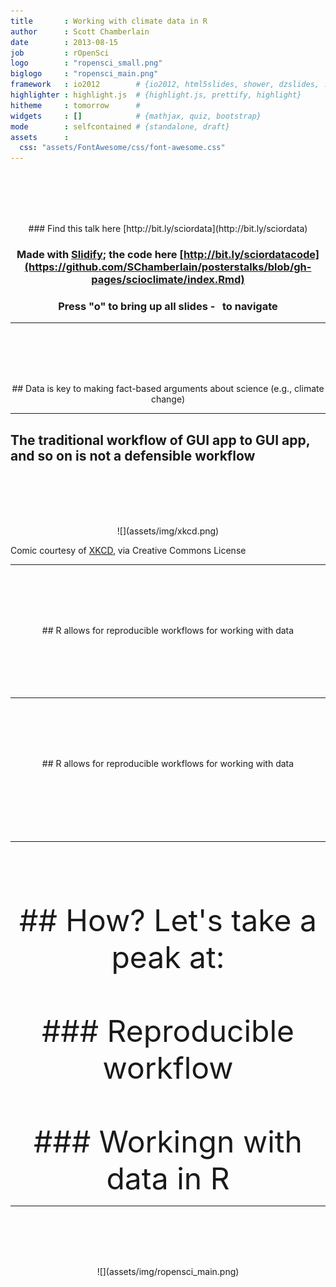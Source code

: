 ```yaml
---
title       : Working with climate data in R 
author      : Scott Chamberlain
date        : 2013-08-15
job         : rOpenSci
logo        : "ropensci_small.png"
biglogo     : "ropensci_main.png"
framework   : io2012        # {io2012, html5slides, shower, dzslides, ...}
highlighter : highlight.js  # {highlight.js, prettify, highlight}
hitheme     : tomorrow      # 
widgets     : []            # {mathjax, quiz, bootstrap}
mode        : selfcontained # {standalone, draft}
assets      :
  css: "assets/FontAwesome/css/font-awesome.css"
---
```


<br><br><br><br>
<center>
### Find this talk here [http://bit.ly/sciordata](http://bit.ly/sciordata)

### Made with [Slidify](http://slidify.org/); the code here [http://bit.ly/sciordatacode](https://github.com/SChamberlain/posterstalks/blob/gh-pages/scioclimate/index.Rmd)

### Press "o" to bring up all slides - <i class="icon-arrow-left"> &nbsp; </i><i class="icon-arrow-right"></i> to navigate
</center>

---

<br><br><br><br>
<center>
## Data is key to making fact-based arguments about science (e.g., climate change)
</center>

---


## The traditional workflow of GUI app to GUI app, and so on is not a defensible workflow
<br><br><br><br>
<center>
![](assets/img/xkcd.png)
</center>

Comic courtesy of [XKCD](http://www.xkcd.com/722/), via Creative Commons License

---

<br><br><br><br>
<center>
## R allows for reproducible workflows for working with data
</center>
<br><br><br><br>
<center>
<i class="icon-calendar icon-4x">&nbsp;&nbsp;&nbsp;</i>  <i class="icon-code icon-4x">&nbsp;&nbsp;&nbsp;</i> <i class="icon-pencil icon-4x"></i>
</center>

---

<br><br><br><br>
<center>
## R allows for reproducible workflows for working with data
</center>
<br><br><br><br>
<center>
<i class="icon-calendar icon-4x">&nbsp;&nbsp;&nbsp;</i>  <i class="icon-code icon-4x">&nbsp;&nbsp;&nbsp;</i> <i class="icon-pencil icon-4x"></i>
<br><br>
<i class="icon-code-fork icon-4x"></i>
</center>


---

<br><br><br><br>
<center><font size="30">
## How? Let's take a peak at:
<br><br>
### Reproducible workflow
<!-- see notes in file workflow.md -->
<br><br>
### Workingn with data in R 
<!-- see demo code in file scioclimate_demo.Rmd -->
</font></center>

---

<br><br><br><br>
<center>
![](assets/img/ropensci_main.png)
</center>
